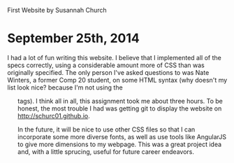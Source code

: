 First Website
by Susannah Church

September 25th, 2014
========

I had a lot of fun writing this website. I believe that I implemented all of the specs correctly, using a considerable amount more of CSS than was originally specified. The only person I've asked questions to was Nate Winters, a former Comp 20 student, on some HTML syntax (why doesn't my list look nice? because I'm not using the <ul> tags). I think all in all, this assignment took me about three hours. To be honest, the most trouble I had was getting git to display the website on http://schurc01.github.io. 

In the future, it will be nice to use other CSS files so that I can incorporate some more diverse fonts, as well as use tools like AngularJS to give more dimensions to my webpage. This was a great project idea and, with a little sprucing, useful for future career endeavors. 
